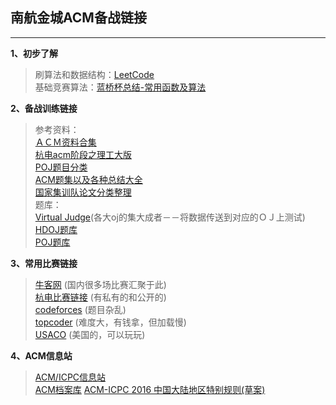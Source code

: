 ## 南航金城ACM备战链接

------
**1、初步了解**<br>
> 刷算法和数据结构：[LeetCode](https://leetcode-cn.com/problemset/all/)<br>
> 基础竞赛算法：[蓝桥杯总结-常用函数及算法 ](https://www.cnblogs.com/chengyu404/p/5600739.html)<br>

**2、备战训练链接**<br>
> 参考资料：<br>
> [ＡＣＭ资料合集](http://exp-blog.com/2018/07/11/pid-1777/)<br>
> [杭电acm阶段之理工大版](https://blog.csdn.net/liuqiyao_01/article/details/8477645)<br>
> [POJ题目分类](http://exp-blog.com/2018/06/28/pid-38/)<br>
> [ACM题集以及各种总结大全](https://blog.csdn.net/liuqiyao_01/article/details/9079611)<br>
> [国家集训队论文分类整理](http://www.cnblogs.com/AbandonZHANG/archive/2012/07/21/2601889.html)<br>
> 题库：<br>
> [Virtual Judge](https://cn.vjudge.net/problem)(各大oj的集大成者－－将数据传送到对应的ＯＪ上测试)<br>
> [HDOJ题库](http://acm.hdu.edu.cn/listproblem.php?vol=1)<br>
> [POJ题库](http://poj.org/problemlist)<br>

**3、常用比赛链接**<br>
> [牛客网](https://www.nowcoder.com/acm/contest/vip-index)  (国内很多场比赛汇聚于此)<br>
> [杭电比赛链接](http://bestcoder.hdu.edu.cn/contests/contest_list.php)  (有私有的和公开的)<br>
> [codeforces](http://codeforces.com/problemset)  (题目杂乱)<br>
> [topcoder](http://www.topcoder.com/login/)  (难度大，有钱拿，但加载慢)<br>
> [USACO](http://www.usaco.org/index.php?page=contests)  (美国的，可以玩玩)<br>

**4、ACM信息站**<br>
> [ACM/ICPC信息站](http://acmicpc.info/)<br>
> [ACM档案库](https://icpcarchive.ecs.baylor.edu/)
> [ACM-ICPC 2016 中国大陆地区特别规则(草案)](http://blog.sina.com.cn/s/blog_b946da100102wsfh.html)<br>

